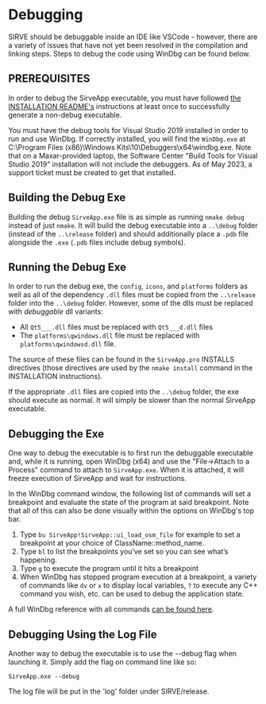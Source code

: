 # Debugging

SIRVE should be debuggable inside an IDE like VSCode - however, there are a variety of issues that have not yet been resolved in the compilation and linking steps. Steps to debug the code using WinDbg can be found below.

## PREREQUISITES

In order to debug the SirveApp executable, you must have followed [the INSTALLATION README's](./INSTALLATION.md) instructions at least once to successfully generate a non-debug executable.

You must have the debug tools for Visual Studio 2019 installed in order to run and use WinDbg. If correctly installed, you will find the `WinDbg.exe` at C:\Program Files (x86)\Windows Kits\10\Debuggers\x64\windbg.exe. Note that on a Maxar-provided laptop, the Software Center "Build Tools for Visual Studio 2019" installation will not include the debuggers. As of May 2023, a support ticket must be created to get that installed.

## Building the Debug Exe

Building the debug `SirveApp.exe` file is as simple as running `nmake debug` instead of just `nmake`. It will build the debug executable into a `..\debug` folder (instead of the `..\release` folder) and should additionally place a `.pdb` file alongside the `.exe` (`.pdb` files include debug symbols).

## Running the Debug Exe

In order to run the debug exe, the `config`, `icons`, and `platforms` folders as well as all of the dependency `.dll` files must be copied from the `..\release` folder into the `..\debug` folder. However, some of the dlls must be replaced with _debuggable_ dll variants:

- All `Qt5___.dll` files must be replaced with `Qt5___d.dll` files
- The `platforms\qwindows.dll` file must be replaced with `platforms\qwindowsd.dll` file.

The source of these files can be found in the `SirveApp.pro` INSTALLS directives (those directives are used by the `nmake install` command in the INSTALLATION instructions).

If the appropriate `.dll` files are copied into the `..\debug` folder, the exe should execute as normal. It will simply be slower than the normal SirveApp executable.

## Debugging the Exe

One way to debug the executable is to first run the debuggable executable and, while it is running, open WinDbg (x64) and use the "File->Attach to a Process" command to attach to `SirveApp.exe`. When it is attached, it will freeze execution of SirveApp and wait for instructions.

In the WinDbg command window, the following list of commands will set a breakpoint and evaluate the state of the program at said breakpoint. Note that all of this can also be done visually within the options on WinDbg's top bar.

1.	Type `bu SirveApp!SirveApp::ui_load_osm_file` for example to set a breakpoint at your choice of ClassName::method_name. 
2.	Type `bl` to list the breakpoints you’ve set so you can see what’s happening.
3.	Type `g` to execute the program until it hits a breakpoint
4.	When WinDbg has stopped program execution at a breakpoint, a variety of commands like `dv` or `x` to display local variables, `?` to execute any C++ command you wish, etc. can be used to debug the application state.

A full WinDbg reference with all commands [can be found here](https://learn.microsoft.com/en-us/windows-hardware/drivers/debugger/commands).

## Debugging Using the Log File

Another way to debug the executable is to use the --debug flag when launching it.  Simply add the flag on command line like so:

`SirveApp.exe --debug`

The log file will be put in the 'log' folder under SIRVE/release.
